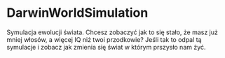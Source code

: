 # DarwinWorldSimulation

Symulacja ewolucji świata. Chcesz zobaczyć jak to się stało, że masz już mniej włosów, a więcej IQ niż twoi przodkowie? Jeśli tak to odpal tą symulacje i zobacz jak zmienia się świat w którym prszysło nam żyć.
